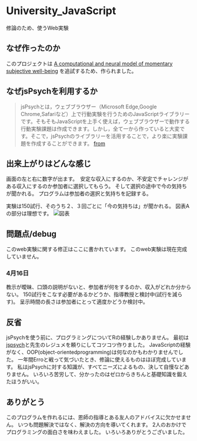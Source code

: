 # University_JavaScript
修論のため、使うWeb実験

## なぜ作ったのか
このプロジェクトは
[A computational and neural model of momentary subjective well-being](https://www.pnas.org/content/111/33/12252)
を追試するため、作られました。

## なぜjsPsychを利用するか
>jsPsychとは，ウェブブラウザー（Microsoft Edge,Google Chrome,Safariなど）上で行動実験を行うためのJavaScriptライブラリーです。そもそもJavaScriptを上手く使えば，ウェブブラウザーで動作する行動実験課題は作成できます。しかし，全て一から作っていると大変です。そこで，jsPsychのライブラリーを活用することで，より楽に実験課題を作成することができます。
[from](https://kunisatolab.github.io/main/how-to-jspsych1.html)

## 出来上がりはどんな感じ
画面の左と右に数字が出ます。　安定な収入にするのか、不安定でチャレンジがある収入にするのか参加者に選択してもらう。
そして選択の途中で今の気持ちが聞かれる。
プログラムは参加者の選択と気持ちを記録する。

実験は150試行、そのうち２、３回ごとに「今の気持ちは」が聞かれる。
図表Aの部分は理想です。
![図表](https://www.pnas.org/content/pnas/111/33/12252/F1.large.jpg?width=800&height=600&carousel=1)



## 問題点/debug
このweb実験に関する修正はここに書かれています。
このweb実験は現在完成していません。

### 4月16日
教示が曖昧、口頭の説明がないと、参加者が何をするのか、収入がどれか分からない。
150試行をこなす必要があるかどうか、指導教授と検討中(試行を減らす)。
呈示時間の長さは参加者にとって適度かどうか検討中。

## 反省
jsPsychを使う前に、プログラミングについてRの経験しかありません。
最初は[jspsych](https://www.jspsych.org/)と先生のレジュメを頼りにしてコツコツ作りました。
JavaScriptの経験がなく、OOP(object-orientedprogramming)は何なのかもわかりませんでした。
一年間Erroと戦って気づいたとき、修論に使えるものはほぼ完成しています。
私はjsPsychに対する知識が、すべてニーズによるもの、決して自慢などありません。
いろいろ苦労して、分かったのはゼロからきちんと基礎知識を鍛えたほうがいい。

## ありがとう
このプログラムを作れるには、恩師の指導とある友人のアドバイスに欠かせません。
いつも問題解決ではなく、解決の方向を導いてくれます。
2人のおかけでプログラミングの面白さを味わえました。
いろいろありがとうございました。
